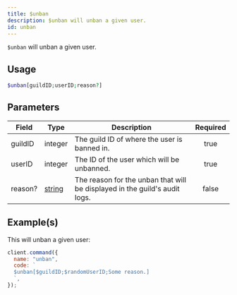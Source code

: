 ```yaml
---
title: $unban
description: $unban will unban a given user.
id: unban
---
```


`$unban` will unban a given user.

## Usage

```php
$unban[guildID;userID;reason?]
```

## Parameters

| Field   | Type                                                                                              | Description                                                                | Required |
| ------- | ------------------------------------------------------------------------------------------------- | -------------------------------------------------------------------------- | :------: |
| guildID | integer                                                                                           | The guild ID of where the user is banned in.                               |   true   |
| userID  | integer                                                                                           | The ID of the user which will be unbanned.                                 |   true   |
| reason? | [string](https://developer.mozilla.org/en-US/docs/Web/JavaScript/Reference/Global_Objects/String) | The reason for the unban that will be displayed in the guild's audit logs. |  false   |

## Example(s)

This will unban a given user:

```javascript
client.command({
  name: "unban",
  code: `
  $unban[$guildID;$randomUserID;Some reason.]
  `,
});
```
